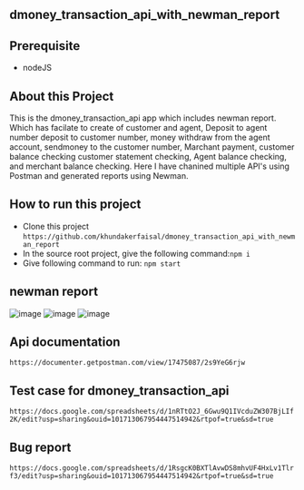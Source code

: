## dmoney_transaction_api_with_newman_report

## Prerequisite 
- nodeJS
## About this Project
This is the dmoney_transaction_api app which includes newman report. Which has facilate to create of customer and agent, Deposit to agent number
deposit to customer number, money withdraw from the agent account, sendmoney to the customer number, Marchant payment, customer balance checking
customer statement checking, Agent balance checking, and merchant balance checking. Here I have chanined multiple API's using Postman and
generated reports using Newman.

## How to run this project
- Clone this project
  ```https://github.com/khundakerfaisal/dmoney_transaction_api_with_newman_report```
- In the source root project, give the following command:```npm i```
- Give  following command to run: ```npm start```

## newman report
![image](https://github.com/khundakerfaisal/dmoney_transaction_api_with_newman_report/assets/44666800/3e22b48c-0768-42f0-a682-47dfe97e7635)
![image](https://github.com/khundakerfaisal/dmoney_transaction_api_with_newman_report/assets/44666800/cf4ec739-95fa-47cf-a692-b09f75d30610)
![image](https://github.com/khundakerfaisal/dmoney_transaction_api_with_newman_report/assets/44666800/f141ee3f-a046-41d9-8cd5-84e35872c70e)

## Api documentation
```https://documenter.getpostman.com/view/17475087/2s9YeG6rjw```
## Test case for dmoney_transaction_api
```https://docs.google.com/spreadsheets/d/1nRTtO2J_6Gwu9Q1IVcduZW307BjLIf2K/edit?usp=sharing&ouid=101713067954447514942&rtpof=true&sd=true```
## Bug report
```https://docs.google.com/spreadsheets/d/1RsgcK0BXTlAvwDS8mhvUF4HxLv1Tlrf3/edit?usp=sharing&ouid=101713067954447514942&rtpof=true&sd=true```
